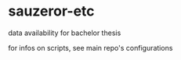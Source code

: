 # sauzeror-etc
data availability for bachelor thesis


for infos on scripts, see main repo's configurations
